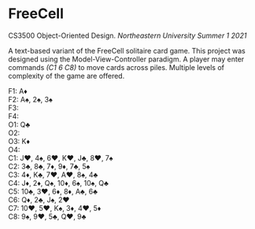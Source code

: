 # FreeCell

CS3500 Object-Oriented Design. _Northeastern University Summer 1 2021_

A text-based variant of the FreeCell solitaire card game. This project was designed using the Model-View-Controller paradigm. A player may enter commands _(C1 6 C8)_ to move cards across piles. Multiple levels of complexity of the game are offered.

F1: A♦  
F2: A♠, 2♠, 3♠  
F3:  
F4:  
O1: Q♣  
O2:  
O3: K♦  
O4:  
C1: J♥, 4♠, 6♥, K♥, J♣, 8♥, 7♠  
C2: 3♣, 8♣, 7♦, 9♦, 7♣, 5♠  
C3: 4♦, K♣, 7♥, A♥, 8♠, 4♣  
C4: J♦, 2♦, Q♠, 10♦, 6♠, 10♠, Q♣  
C5: 10♣, 3♥, 6♦, 8♦, A♣, 6♣  
C6: Q♦, 2♣, J♠, 2♥  
C7: 10♥, 5♥, K♠, 3♦, 4♥, 5♦  
C8: 9♠, 9♥, 5♣, Q♥, 9♣  
